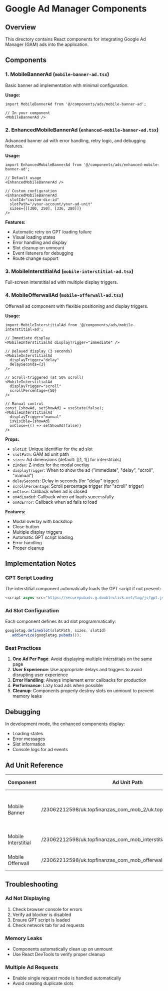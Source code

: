 # Google Ad Manager Components

## Overview

This directory contains React components for integrating Google Ad Manager (GAM) ads into the application.

## Components

### 1. MobileBannerAd (`mobile-banner-ad.tsx`)

Basic banner ad implementation with minimal configuration.

**Usage:**

```tsx
import MobileBannerAd from '@/components/ads/mobile-banner-ad';

// In your component
<MobileBannerAd />
```

### 2. EnhancedMobileBannerAd (`enhanced-mobile-banner-ad.tsx`)

Advanced banner ad with error handling, retry logic, and debugging features.

**Usage:**

```tsx
import EnhancedMobileBannerAd from '@/components/ads/enhanced-mobile-banner-ad';

// Default usage
<EnhancedMobileBannerAd />

// Custom configuration
<EnhancedMobileBannerAd
  slotId="custom-div-id"
  slotPath="/your-account/your-ad-unit"
  sizes={[[300, 250], [336, 280]]}
/>
```

**Features:**

- Automatic retry on GPT loading failure
- Visual loading states
- Error handling and display
- Slot cleanup on unmount
- Event listeners for debugging
- Route change support

### 3. MobileInterstitialAd (`mobile-interstitial-ad.tsx`)

Full-screen interstitial ad with multiple display triggers.

### 4. MobileOfferwallAd (`mobile-offerwall-ad.tsx`)

Offerwall ad component with flexible positioning and display triggers.

**Usage:**

```tsx
import MobileInterstitialAd from '@/components/ads/mobile-interstitial-ad';

// Immediate display
<MobileInterstitialAd displayTrigger="immediate" />

// Delayed display (3 seconds)
<MobileInterstitialAd 
  displayTrigger="delay" 
  delaySeconds={3} 
/>

// Scroll-triggered (at 50% scroll)
<MobileInterstitialAd 
  displayTrigger="scroll" 
  scrollPercentage={50} 
/>

// Manual control
const [showAd, setShowAd] = useState(false);
<MobileInterstitialAd 
  displayTrigger="manual"
  isVisible={showAd}
  onClose={() => setShowAd(false)}
/>
```

**Props:**

- `slotId`: Unique identifier for the ad slot
- `slotPath`: GAM ad unit path
- `sizes`: Ad dimensions (default: [[1, 1]] for interstitials)
- `zIndex`: Z-index for the modal overlay
- `displayTrigger`: When to show the ad ("immediate", "delay", "scroll", "manual")
- `delaySeconds`: Delay in seconds (for "delay" trigger)
- `scrollPercentage`: Scroll percentage trigger (for "scroll" trigger)
- `onClose`: Callback when ad is closed
- `onAdLoaded`: Callback when ad loads successfully
- `onAdError`: Callback when ad fails to load

**Features:**

- Modal overlay with backdrop
- Close button
- Multiple display triggers
- Automatic GPT script loading
- Error handling
- Proper cleanup

## Implementation Notes

### GPT Script Loading

The interstitial component automatically loads the GPT script if not present:

```javascript
<script async src="https://securepubads.g.doubleclick.net/tag/js/gpt.js" crossorigin="anonymous"></script>
```

### Ad Slot Configuration

Each component defines its ad slot programmatically:

```javascript
googletag.defineSlot(slotPath, sizes, slotId)
  .addService(googletag.pubads());
```

### Best Practices

1. **One Ad Per Page**: Avoid displaying multiple interstitials on the same page
2. **User Experience**: Use appropriate delays and triggers to avoid disrupting user experience
3. **Error Handling**: Always implement error callbacks for production
4. **Performance**: Lazy load ads when possible
5. **Cleanup**: Components properly destroy slots on unmount to prevent memory leaks

## Debugging

In development mode, the enhanced components display:

- Loading states
- Error messages
- Slot information
- Console logs for ad events

## Ad Unit Reference

| Component | Ad Unit Path | Slot ID | Default Sizes |
|-----------|--------------|---------|---------------|
| Mobile Banner | /23062212598/uk.topfinanzas_com_mob_2/uk.topfinanzas_com_mob_2 | div-gpt-ad-1750179025531-0 | [[250, 250], [300, 250], [336, 280]] |
| Mobile Interstitial | /23062212598/uk.topfinanzas_com_mob_interstitial | div-gpt-ad-1749831510729-0 | [[1, 1]] |
| Mobile Offerwall | /23062212598/uk.topfinanzas_com_mob_offerwall | div-gpt-ad-1749832817468-0 | [[1, 1]] |

## Troubleshooting

### Ad Not Displaying

1. Check browser console for errors
2. Verify ad blocker is disabled
3. Ensure GPT script is loaded
4. Check network tab for ad requests

### Memory Leaks

- Components automatically clean up on unmount
- Use React DevTools to verify proper cleanup

### Multiple Ad Requests

- Enable single request mode is handled automatically
- Avoid creating duplicate slots
